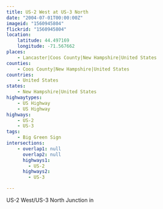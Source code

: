 ```yaml
---
title: US-2 West at US-3 North
date: "2004-07-01T00:00:00Z"
imageid: "1560945804"
flickrid: "1560945804"
location:
    latitude: 44.497169
    longitude: -71.567662
places:
    - Lancaster|Coos County|New Hampshire|United States
counties:
    - Coos County|New Hampshire|United States
countries:
    - United States
states:
    - New Hampshire|United States
highwaytypes:
    - US Highway
    - US Highway
highways:
    - US-2
    - US-3
tags:
    - Big Green Sign
intersections:
    - overlap1: null
      overlap2: null
      highways1:
        - US-2
      highways2:
        - US-3

---
```

US-2 West/US-3 North Junction in